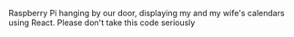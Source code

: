 Raspberry Pi hanging by our door, displaying my and my wife's calendars using React. Please don't take this code seriously
